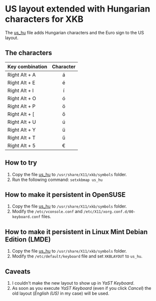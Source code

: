 # US layout extended with Hungarian characters for XKB

The [us_hu](us_hu) file adds Hungarian characters and the Euro sign to the US layout.

## The characters

| Key combination | Character |
| --------------- | :-------: |
| Right Alt + A   | á |
| Right Alt + E   | é |
| Right Alt + I   | í |
| Right Alt + O   | ó |
| Right Alt + P   | ö |
| Right Alt + [   | ő |
| Right Alt + U   | ú |
| Right Alt + Y   | ü |
| Right Alt + T   | ű |
| Right Alt + 5   | € |

## How to try

1. Copy the file [us_hu](us_hu) to `/usr/share/X11/xkb/symbols` folder.
2. Run the following command: `setxkbmap us_hu`

## How to make it persistent in OpenSUSE

1. Copy the file [us_hu](us_hu) to `/usr/share/X11/xkb/symbols` folder.
2. Modify the `/etc/vconsole.conf` and `/etc/X11/xorg.conf.d/00-keyboard.conf` files.

## How to make it persistent in Linux Mint Debian Edition (LMDE)

1. Copy the file [us_hu](us_hu) to `/usr/share/X11/xkb/symbols` folder.
2. Modify the `/etc/default/keyboard` file and set `XKBLAYOUT` to `us_hu`.

## Caveats

1. I couldn't make the new layout to show up in *YaST Keyboard*.
2. As soon as you execute *YaST Keyboard* (even if you click *Cancel*) the old layout (*English (US)* in my case)
will be used.

